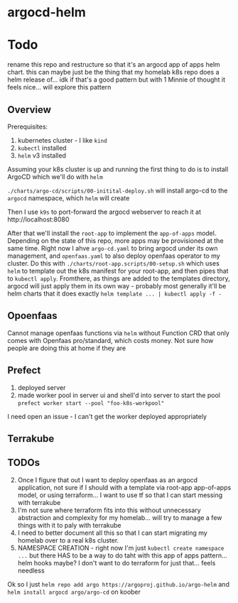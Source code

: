 # argocd-helm

# Todo 

rename this repo and restructure so that it's an argocd app of apps helm chart. this can maybe just be the thing that my homelab k8s repo does a helm release of... idk if that's a good pattern but with 1 Minnie of thought it feels nice... will explore this pattern

## Overview

Prerequisites:

1. kubernetes cluster - I like `kind`
2. `kubectl` installed
3. `helm` v3 installed

Assuming your k8s cluster is up and running the first thing to do is to install ArgoCD which we'll do with `helm`

`./charts/argo-cd/scripts/00-initital-deploy.sh` will install argo-cd to the `argocd` namespace, which `helm` will create

Then I use `k9s` to port-forward the argocd webserver to reach it at http://localhost:8080

After that we'll install the `root-app` to implement the `app-of-apps` model. Depending on the state of this repo, more apps may be provisioned at the same time. Right now I ahve `argo-cd.yaml` to bring argocd under its own management, and `openfaas.yaml` to also deploy openfaas operator to my cluster. Do this with `./charts/root-app.scripts/00-setup.sh` which uses `helm` to template out the k8s manifest for your root-app, and then pipes that to `kubectl apply`. Fromthere, as things are added to the templates directory, argocd will just apply them in its own way - probably most generally it'll be helm charts that it does exactly `helm template ... | kubectl apply -f -`

## Opoenfaas

Cannot manage openfaas functions via `helm` without Function CRD that only comes with Openfaas pro/standard, which costs money. Not sure how people are doing this at home if they are

## Prefect

1. deployed server
2. made worker pool in server ui and shell'd into server to start the pool `prefect worker start --pool "foo-k8s-workpool"`

I need open an issue - I can't get the worker deployed appropriately

## Terrakube

## TODOs

2. Once I figure that out I want to deploy openfaas as an argocd application, not sure if I should with a template via root-app app-of-apps model, or using terraform... I want to use tf so that I can start messing with terrakube
3. I'm not sure where terraform fits into this without unnecessary abstraction and complexity for my homelab... will try to manage a few things with it to paly with terrakube
4. I need to better document all this so that I can start migrating my homelab over to a real k8s cluster.
5. NAMESPACE CREATION - right now I'm just `kubectl create namespace ...` but there HAS to be a way to do taht with this app of apps pattern... helm hooks maybe? I don't want to do terraform for just that... feels needless


Ok so I just `helm repo add argo https://argoproj.github.io/argo-helm` and `helm install argocd argo/argo-cd` on koober
